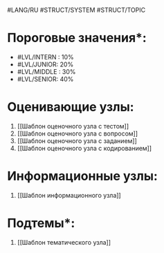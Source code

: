 #LANG/RU #STRUCT/SYSTEM #STRUCT/TOPIC
# Пороговые значения*:
+ #LVL/INTERN : 10%
+ #LVL/JUNIOR: 20%
+ #LVL/MIDDLE : 30%
+ #LVL/SENIOR: 40%
# Оценивающие узлы:
1. [[Шаблон оценочного узла c тестом]]
2. [[Шаблон оценочного узла c вопросом]]
3. [[Шаблон оценочного узла c заданием]]
4. [[Шаблон оценочного узла c кодированием]]

# Информационные узлы:
1. [[Шаблон информационного узла]]
# Подтемы*:
1. [[Шаблон тематического узла]]
